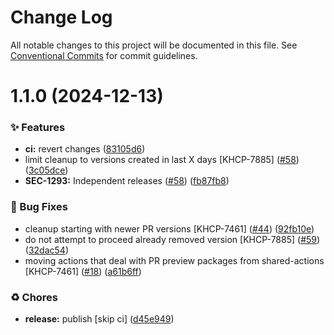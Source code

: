 # Change Log

All notable changes to this project will be documented in this file.
See [Conventional Commits](https://conventionalcommits.org) for commit guidelines.

# 1.1.0 (2024-12-13)


### ✨ Features

* **ci:** revert changes ([83105d6](https://github.com/Kong/public-shared-actions/commit/83105d674d1d85733477145289a0f195bc92940d))
* limit cleanup to versions created in last X days [KHCP-7885] ([#58](https://github.com/Kong/public-shared-actions/issues/58)) ([3c05dce](https://github.com/Kong/public-shared-actions/commit/3c05dce1fddb81fa49b2eb6c57e613be238bb917))
* **SEC-1293:** Independent releases ([#58](https://github.com/Kong/public-shared-actions/issues/58)) ([fb87fb8](https://github.com/Kong/public-shared-actions/commit/fb87fb8b11c77c8e35494829210ae2adf2a04461))


### 🐛 Bug Fixes

* cleanup starting with newer PR versions [KHCP-7461] ([#44](https://github.com/Kong/public-shared-actions/issues/44)) ([92fb10e](https://github.com/Kong/public-shared-actions/commit/92fb10ede738f04f917230d01da70ec0c69ce4b3))
* do not attempt to proceed already removed version [KHCP-7885] ([#59](https://github.com/Kong/public-shared-actions/issues/59)) ([32dac54](https://github.com/Kong/public-shared-actions/commit/32dac54b94ba0e1c2d1ab7e9c78543dc8ad358d5))
* moving actions that deal with PR preview packages from shared-actions [KHCP-7461] ([#18](https://github.com/Kong/public-shared-actions/issues/18)) ([a61b6ff](https://github.com/Kong/public-shared-actions/commit/a61b6ff5141d0692f3a0fe1c2bff5b4c1b63aee7))


### ♻️ Chores

* **release:** publish [skip ci] ([d45e949](https://github.com/Kong/public-shared-actions/commit/d45e949cac4fd5a308d48e1cdd8f5c32211960a1))
